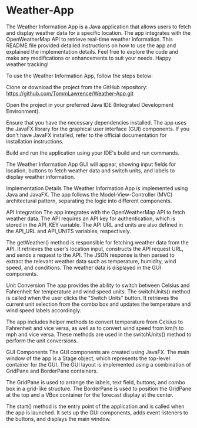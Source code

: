 # Weather-App
The Weather Information App is a Java application that allows users to fetch and display weather data for a specific location. The app integrates with the OpenWeatherMap API to retrieve real-time weather information. This README file provided detailed instructions on how to use the app and explained the implementation details. Feel free to explore the code and make any modifications or enhancements to suit your needs. Happy weather tracking!

To use the Weather Information App, follow the steps below:

Clone or download the project from the GitHub repository: https://github.com/TommLawrence/Weather-App.git

Open the project in your preferred Java IDE (Integrated Development Environment).

Ensure that you have the necessary dependencies installed. The app uses the JavaFX library for the graphical user interface (GUI) components. If you don't have JavaFX installed, refer to the official documentation for installation instructions.

Build and run the application using your IDE's build and run commands.

The Weather Information App GUI will appear, showing input fields for location, buttons to fetch weather data and switch units, and labels to display weather information.

Implementation Details
The Weather Information App is implemented using Java and JavaFX. The app follows the Model-View-Controller (MVC) architectural pattern, separating the logic into different components.

API Integration
The app integrates with the OpenWeatherMap API to fetch weather data. The API requires an API key for authentication, which is stored in the API_KEY variable. The API URL and units are also defined in the API_URL and API_UNITS variables, respectively.

The getWeather() method is responsible for fetching weather data from the API. It retrieves the user's location input, constructs the API request URL, and sends a request to the API. The JSON response is then parsed to extract the relevant weather data such as temperature, humidity, wind speed, and conditions. The weather data is displayed in the GUI components.

Unit Conversion
The app provides the ability to switch between Celsius and Fahrenheit for temperature and wind speed units. The switchUnits() method is called when the user clicks the "Switch Units" button. It retrieves the current unit selection from the combo box and updates the temperature and wind speed labels accordingly.

The app includes helper methods to convert temperature from Celsius to Fahrenheit and vice versa, as well as to convert wind speed from km/h to mph and vice versa. These methods are used in the switchUnits() method to perform the unit conversions.

GUI Components
The GUI components are created using JavaFX. The main window of the app is a Stage object, which represents the top-level container for the GUI. The GUI layout is implemented using a combination of GridPane and BorderPane containers.

The GridPane is used to arrange the labels, text field, buttons, and combo box in a grid-like structure. The BorderPane is used to position the GridPane at the top and a VBox container for the forecast display at the center.

The start() method is the entry point of the application and is called when the app is launched. It sets up the GUI components, adds event listeners to the buttons, and displays the main window.
